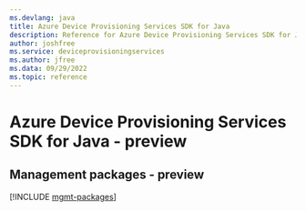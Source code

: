 ```yaml
---
ms.devlang: java
title: Azure Device Provisioning Services SDK for Java
description: Reference for Azure Device Provisioning Services SDK for Java
author: joshfree
ms.service: deviceprovisioningservices
ms.author: jfree
ms.data: 09/29/2022
ms.topic: reference
---
```

# Azure Device Provisioning Services SDK for Java - preview

## Management packages - preview
[!INCLUDE [mgmt-packages](device-provisioning-services-mgmt-index.md)]